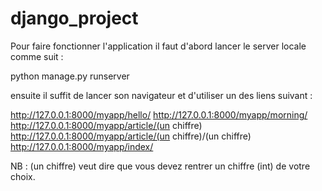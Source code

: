 # django_project

Pour faire fonctionner l'application il faut d'abord lancer le server locale comme suit :

  python manage.py runserver 

ensuite il suffit de lancer son navigateur et d'utiliser un des liens suivant :

http://127.0.0.1:8000/myapp/hello/ 
http://127.0.0.1:8000/myapp/morning/ 
http://127.0.0.1:8000/myapp/article/(un chiffre) 
http://127.0.0.1:8000/myapp/article/(un chiffre)/(un chiffre) 
http://127.0.0.1:8000/myapp/index/
 
NB : (un chiffre) veut dire que vous devez rentrer un chiffre (int) de votre choix.
